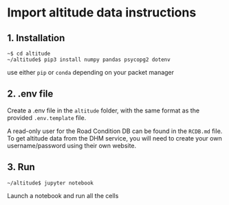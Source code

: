 

# Import altitude data instructions

## 1. Installation
```console
~$ cd altitude
~/altitude$ pip3 install numpy pandas psycopg2 dotenv
```
use either `pip` or `conda` depending on your packet manager

## 2. .env file
Create a .env file in the `altitude` folder, with the same format as the provided `.env.template` file.

A read-only user for the Road Condition DB can be found in the `RCDB.md` file. 
To get altitude data from the DHM service, you will need to create your own username/password using their own website. 

## 3. Run
```console
~/altitude$ jupyter notebook
```
Launch a notebook and run all the cells
